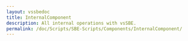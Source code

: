 ```yaml
---
layout: vssbedoc
title: InternalComponent
description: All internal operations with vsSBE.
permalink: /doc/Scripts/SBE-Scripts/Components/InternalComponent/
---
```

